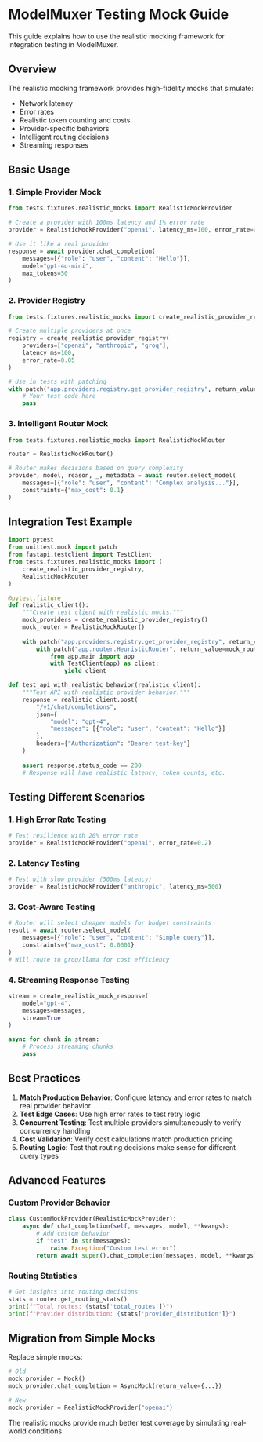 # ModelMuxer Testing Mock Guide

This guide explains how to use the realistic mocking framework for integration testing in ModelMuxer.

## Overview

The realistic mocking framework provides high-fidelity mocks that simulate:
- Network latency
- Error rates
- Realistic token counting and costs
- Provider-specific behaviors
- Intelligent routing decisions
- Streaming responses

## Basic Usage

### 1. Simple Provider Mock

```python
from tests.fixtures.realistic_mocks import RealisticMockProvider

# Create a provider with 100ms latency and 1% error rate
provider = RealisticMockProvider("openai", latency_ms=100, error_rate=0.01)

# Use it like a real provider
response = await provider.chat_completion(
    messages=[{"role": "user", "content": "Hello"}],
    model="gpt-4o-mini",
    max_tokens=50
)
```

### 2. Provider Registry

```python
from tests.fixtures.realistic_mocks import create_realistic_provider_registry

# Create multiple providers at once
registry = create_realistic_provider_registry(
    providers=["openai", "anthropic", "groq"],
    latency_ms=100,
    error_rate=0.05
)

# Use in tests with patching
with patch("app.providers.registry.get_provider_registry", return_value=registry):
    # Your test code here
    pass
```

### 3. Intelligent Router Mock

```python
from tests.fixtures.realistic_mocks import RealisticMockRouter

router = RealisticMockRouter()

# Router makes decisions based on query complexity
provider, model, reason, _, metadata = await router.select_model(
    messages=[{"role": "user", "content": "Complex analysis..."}],
    constraints={"max_cost": 0.1}
)
```

## Integration Test Example

```python
import pytest
from unittest.mock import patch
from fastapi.testclient import TestClient
from tests.fixtures.realistic_mocks import (
    create_realistic_provider_registry,
    RealisticMockRouter
)

@pytest.fixture
def realistic_client():
    """Create test client with realistic mocks."""
    mock_providers = create_realistic_provider_registry()
    mock_router = RealisticMockRouter()
    
    with patch("app.providers.registry.get_provider_registry", return_value=mock_providers):
        with patch("app.router.HeuristicRouter", return_value=mock_router):
            from app.main import app
            with TestClient(app) as client:
                yield client

def test_api_with_realistic_behavior(realistic_client):
    """Test API with realistic provider behavior."""
    response = realistic_client.post(
        "/v1/chat/completions",
        json={
            "model": "gpt-4",
            "messages": [{"role": "user", "content": "Hello"}]
        },
        headers={"Authorization": "Bearer test-key"}
    )
    
    assert response.status_code == 200
    # Response will have realistic latency, token counts, etc.
```

## Testing Different Scenarios

### 1. High Error Rate Testing

```python
# Test resilience with 20% error rate
provider = RealisticMockProvider("openai", error_rate=0.2)
```

### 2. Latency Testing

```python
# Test with slow provider (500ms latency)
provider = RealisticMockProvider("anthropic", latency_ms=500)
```

### 3. Cost-Aware Testing

```python
# Router will select cheaper models for budget constraints
result = await router.select_model(
    messages=[{"role": "user", "content": "Simple query"}],
    constraints={"max_cost": 0.0001}
)
# Will route to groq/llama for cost efficiency
```

### 4. Streaming Response Testing

```python
stream = create_realistic_mock_response(
    model="gpt-4",
    messages=messages,
    stream=True
)

async for chunk in stream:
    # Process streaming chunks
    pass
```

## Best Practices

1. **Match Production Behavior**: Configure latency and error rates to match real provider behavior
2. **Test Edge Cases**: Use high error rates to test retry logic
3. **Concurrent Testing**: Test multiple providers simultaneously to verify concurrency handling
4. **Cost Validation**: Verify cost calculations match production pricing
5. **Routing Logic**: Test that routing decisions make sense for different query types

## Advanced Features

### Custom Provider Behavior

```python
class CustomMockProvider(RealisticMockProvider):
    async def chat_completion(self, messages, model, **kwargs):
        # Add custom behavior
        if "test" in str(messages):
            raise Exception("Custom test error")
        return await super().chat_completion(messages, model, **kwargs)
```

### Routing Statistics

```python
# Get insights into routing decisions
stats = router.get_routing_stats()
print(f"Total routes: {stats['total_routes']}")
print(f"Provider distribution: {stats['provider_distribution']}")
```

## Migration from Simple Mocks

Replace simple mocks:
```python
# Old
mock_provider = Mock()
mock_provider.chat_completion = AsyncMock(return_value={...})

# New
mock_provider = RealisticMockProvider("openai")
```

The realistic mocks provide much better test coverage by simulating real-world conditions.